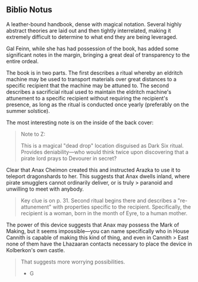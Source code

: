 ## Biblio Notus

A leather-bound handbook, dense with magical notation. Several highly abstract theories are laid out and then tightly interrelated, making it extremely difficult to determine to what end they are being leveraged.

Gal Feinn, while she has had possession of the book, has added some significant notes in the margin, bringing a great deal of transparency to the entire ordeal.

The book is in two parts. The first describes a ritual whereby an eldritch machine may be used to transport materials over great distances to a specific recipient that the machine may be attuned to. The second describes a sacrificial ritual used to maintain the eldritch machine's attunement to a specific recipient without requiring the recipient's presence, as long as the ritual is conducted once yearly (preferably on the summer solstice).

The most interesting note is on the inside of the back cover:

> Note to Z:
> 
> This is a magical "dead drop" location disguised as Dark Six ritual. Provides deniability—who would think twice upon discovering that a pirate lord prays to Devourer in secret?
> 
Clear that Anax Cheimon created this and instructed Arazka to use it to teleport dragonshards to her. This suggests that Anax dwells inland, where pirate smugglers cannot ordinarily deliver, or is truly > paranoid and unwilling to meet with anybody.
> 
> Key clue is on p. 31. Second ritual begins there and describes a "re-attunement" with properties specific to the recipient. Specifically, the recipient is a woman, born in the month of Eyre, to a human mother.
> 
The power of this device suggests that Anax may possess the Mark of Making, but it seems impossible—you can name specifically who in House Cannith is capable of making this kind of thing, and even in Cannith > East none of them have the Lhazaaran contacts necessary to place the device in Kolberkon's own castle.
> 
> That suggests more worrying possibilities.
> 
> - G